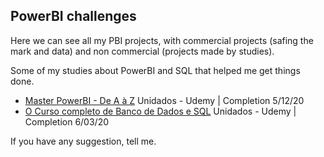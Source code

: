 ## PowerBI challenges

Here we can see all my PBI projects, with commercial projects (safing the mark and data) and non commercial (projects made by studies).


Some of my studies about PowerBI and SQL that helped me get things done.

- [Master PowerBI - De A à Z](https://www.udemy.com/certificate/UC-b0297240-1212-4203-91bd-29b4864c0a3e/) Unidados - Udemy | Completion 5/12/20
- [O Curso completo de Banco de Dados e SQL](https://www.udemy.com/certificate/UC-3de4c14e-6333-448a-aac6-0191de7571a7/) Unidados - Udemy | Completion 6/03/20


If you have any suggestion, tell me.
